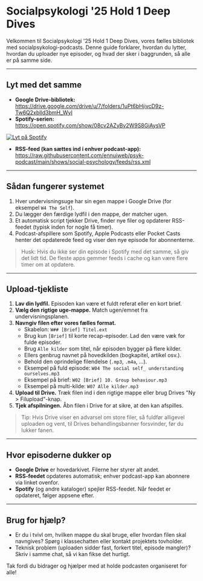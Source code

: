 # Socialpsykologi '25 Hold 1 Deep Dives

Velkommen til Socialpsykologi '25 Hold 1 Deep Dives, vores fælles bibliotek med socialpsykologi-podcasts. Denne guide forklarer, hvordan du lytter, hvordan du uploader nye episoder, og hvad der sker i baggrunden, så alle er på samme side.

---

## Lyt med det samme
- **Google Drive-bibliotek:** https://drive.google.com/drive/u/7/folders/1uPt6bHjivcD9z-Tw6Q2xbIld3bmH_WyI
- **Spotify-serien:** https://open.spotify.com/show/08cv2AZyBv2W9S8GiAysVP

[![Lyt på Spotify](https://developer.spotify.com/assets/branding-guidelines/Spotify_Logo_RGB_Green.png)](https://open.spotify.com/show/08cv2AZyBv2W9S8GiAysVP)
- **RSS-feed (kan sættes ind i enhver podcast-app):** https://raw.githubusercontent.com/ennuiweb/psyk-podcast/main/shows/social-psychology/feeds/rss.xml

---

## Sådan fungerer systemet
1. Hver undervisningsuge har sin egen mappe i Google Drive (for eksempel `W4 The Self`).
2. Du lægger den færdige lydfil i den mappe, der matcher ugen.
3. Et automatisk script tjekker Drive, finder nye filer og opdaterer RSS-feedet (typisk inden for nogle få timer).
4. Podcast-afspillere som Spotify, Apple Podcasts eller Pocket Casts henter det opdaterede feed og viser den nye episode for abonnenterne.

> Husk: Hvis du ikke ser din episode i Spotify med det samme, så giv det lidt tid. De fleste apps gemmer feeds i cache og kan være flere timer om at opdatere.

---

## Upload-tjekliste
1. **Lav din lydfil.** Episoden kan være et fuldt referat eller en kort brief.
2. **Vælg den rigtige uge-mappe.** Match ugen/emnet fra undervisningsplanen.
3. **Navngiv filen efter vores fælles format.**
   - Skabelon: `W## [Brief] Titel.ext`
   - Brug kun `[Brief]` til korte recap-episoder. Lad den være væk for fulde episoder.
   - Brug `Alle kilder` som titel, når episoden bygger på flere kilder.
   - Ellers genbrug navnet på hovedkilden (bogkapitel, artikel osv.).
   - Behold den oprindelige filendelse (`.mp3`, `.m4a`, ...).
   - Eksempel på fuld episode: `W04 The social self_ understanding ourselves.mp3`
   - Eksempel på brief: `W02 [Brief] 10. Group behaviour.mp3`
   - Eksempel på multi-kilde: `W07 Alle kilder.mp3`
4. **Upload til Drive.** Træk filen ind i den rigtige mappe eller brug Drives "Ny > Filupload"-knap.
5. **Tjek afspilningen.** Åbn filen i Drive for at sikre, at den kan afspilles.

> Tip: Hvis Drive viser en advarsel om store filer, så fuldfør alligevel uploaden og vent, til Drives behandlingsbanner forsvinder, før du lukker fanen.

---

## Hvor episoderne dukker op
- **Google Drive** er hovedarkivet. Filerne her styrer alt andet.
- **RSS-feedet** opdateres automatisk; enhver podcast-app kan abonnere via linket ovenfor.
- **Spotify** (og andre kataloger) spejler RSS-feedet. Når feedet er opdateret, følger appsene efter.

---

## Brug for hjælp?
- Er du i tvivl om, hvilken mappe du skal bruge, eller hvordan filen skal navngives? Spørg i klassechatten eller kontakt projektets tovholder.
- Teknisk problem (uploaden sidder fast, forkert titel, episode mangler)? Skriv i samme chat, så vi kan fikse det hurtigt.

Tak fordi du bidrager og hjælper med at holde podcasten organiseret for alle!

